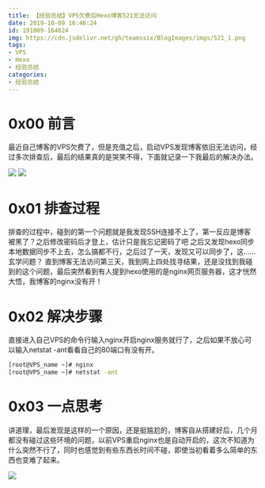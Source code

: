 ```yaml
---
title: 【经验总结】VPS欠费后Hexo博客521无法访问
date: 2019-10-09 16:46:24
id: 191009-164624
img: https://cdn.jsdelivr.net/gh/teamssix/BlogImages/imgs/521_1.png
tags:
- VPS
- Hexo
- 经验总结
categories:
- 经验总结
---
```

# 0x00 前言
最近自己博客的VPS欠费了，但是充值之后，启动VPS发现博客依旧无法访问，经过多次排查后，最后的结果真的是哭笑不得，下面就记录一下我最后的解决办法。
<!--more-->
![](https://cdn.jsdelivr.net/gh/teamssix/BlogImages/imgs/521_1.png)
![](https://cdn.jsdelivr.net/gh/teamssix/BlogImages/imgs/521_2.png)

# 0x01 排查过程
排查的过程中，碰到的第一个问题就是我发现SSH连接不上了，第一反应是博客被黑了？之后修改密码后才登上，估计只是我忘记密码了吧
之后又发现hexo同步本地数据同步不上去，怎么搞都不行，之后过了一天，发现又可以同步了，这……玄学问题？
直到博客无法访问第三天，我到网上四处找寻结果，还是没找到我碰到的这个问题，最后突然看到有人提到hexo使用的是nginx网页服务器，这才恍然大悟，我博客的nginx没有开！
# 0x02 解决步骤
直接进入自己VPS的命令行输入nginx开启nginx服务就行了，之后如果不放心可以输入netstat -ant看看自己的80端口有没有开。
```bash
[root@VPS_name ~]# nginx
[root@VPS_name ~]# netstat -ant
```
# 0x03 一点思考
讲道理，最后发现是这样的一个原因，还是挺尴尬的，博客自从搭建好后，几个月都没有碰过这些环境的问题，以前VPS重启nginx也是自动开启的，这次不知道为什么突然不行了，同时也感觉到有些东西长时间不碰，即使当初看着多么简单的东西也变难了起来。

![](https://cdn.jsdelivr.net/gh/teamssix/BlogImages/imgs/TeamsSix_Subscription_Logo2.png)